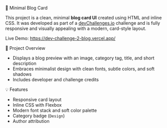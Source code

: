 🌵 Minimal Blog Card

This project is a clean, minimal **blog card UI** created using HTML and inline CSS. It was developed as part of a [devChallenges.io](https://www.devchallenges.io?ref=challenge) challenge and is fully responsive and visually appealing with a modern, card-style layout.

Live Demo: https://dev-challenge-2-blog.vercel.app/

📄 Project Overview

- Displays a blog preview with an image, category tag, title, and short description
- Embraces minimalist design with clean fonts, subtle colors, and soft shadows
- Includes developer and challenge credits

💡 Features

- Responsive card layout
- Inline CSS with Flexbox
- Modern font stack and soft color palette
- Category badge (`Design`)
- Author attribution



